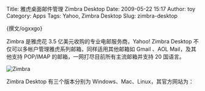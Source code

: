 Title: 雅虎桌面邮件管理 Zimbra Desktop
Date: 2009-05-22 15:17
Author: toy
Category: Apps
Tags: Yahoo, Zimbra Desktop
Slug: zimbra-desktop

{撰文/ogxxgo}

Zimbra 是雅虎花 3.5 亿美元收购的专业电邮服务商，Yahoo! Zimbra Desktop
不仅可以多帐户管理雅虎系列邮箱，同样适用其他邮箱如 Gmail 、AOL
Mail，及其他支持 POP/IMAP 的邮箱，一网打尽目前所有主流邮箱并支持 20
国语言。

![Zimbra](http://i.linuxtoy.org/images/2009/05/zimbra.png)

Zimbra Desktop 有三个版本分别为 Windows、Mac、Linux，其官方网站为：

